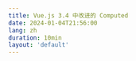 ```yaml
---
title: Vue.js 3.4 中改进的 Computed
date: 2024-01-04T21:56:00
lang: zh
duration: 10min
layout: 'default'
---
```


<Title />

> [Johnson Chu](https://github.com/johnsoncodehk) 的帖子一目了然地显示了所做的改进

<Tweet id="1695383715906744449" />

`hour` 这是一个计算属性，更新时按 `sec → min → hour` 的顺序更新

正如我们在视频中看到的，`Vue 3.4` 中的 `Computed` 仅当 `sec` 的值发生更改时 `min` 才会重新计算 `hour` 。

## 什么是 Computed ？

在 Vue.js 中，您可以使用 Computed 属性根据反应值获取反应值（没有任何副作用）。

最简单的例子如下：

```vue
<script setup lang="ts">
const counter = ref<number>(0)
const doubled = computed(() => counter.value * 2)

const inc = () => counter.value++
</script>

<template>
  <button @click="inc">count is: {{ counter }}</button>
  <p>doubled: {{ doubled }}</p>
</template>
```
当 `counter` 的值更改时（例如，通过单击按钮调用 `inc()` 时） ，`doubled` 的值会自动更新。

当 `doubled` 的值在模板内或其他地方被引用时，并不会每次都执行一个将 `counter` 的函数，而是只有当 `counter` 的值被更改时才会执行在 Computed 中定义的函数。

因此，开发者可以毫不费力地编写高性能的代码。

### 稍微详细一点的例子

```vue
<script setup lang="ts">
type User = {
  id: number
  name: string
  age: number
  companyId: string
  companyName: string
}

const props = defineProps<{
  userId: number
  users: User[]
}>()

const userId = computed(() => props.userId) // toRef 办得到
const users = computed(() => props.users) // toRef 办得到

const userCompanyId = computed<string | null>(() => {
  const user = users.value.find((user) => user.id === userId.value)
  return user?.companyId ?? null
})
const coworkers = computed<User[]>(() => {
  if (userCompanyId.value == null) return []
  return users.value.filter((user) => user.companyId === userCompanyId.value)
})
</script>
```

在这里，我们希望假设 `props.users` 不经常变化。（例如，一旦 `fetch` 过数据，之后就不再更新）

`Computed` 属性 `userCompanyId` 只有在 `userId` 的值发生变化时才会被计算。而用于表示同事的 `Computed` 属性 `coworkers` 也是在 `userCompanyId` 的值发生变化时才会被计算，因此也会对 `userId` 的值变化做出响应。

在 `Vue 3.3` 之前，每当 `userId` `的值发生变化时，userCompanyId` 和 `coworkers` 两个函数都会被执行。然而，即使 `userId` 的值发生变化，如果 `userCompanyId` 的值仍然相同，那么 `coworkers` 函数就没有必要被执行。比如，当选择了同一家公司的另一个用户时。

## Vue 3.4 的改进点

在 Vue 3.4 中，针对这种情况，当 `userCompanyId` 的值没有发生变化时，添加了一个优化，不再触发 `coworkers` 函数的计算。
（即使在 `watchEffect` 中监视 `coworkers，如果` `userCompanyId` 没有变化，它也不会被调用）

因此，如果计算 `coworkers` 的成本很高，这种优化可以提高性能。这种性能提升可以在不对应用程序进行任何更改的情况下获得。这过于划算了。

### 这种效果不可预期的情况

这种效果的期待是因为依赖的 `userCompanyId.value` 的类型是 `string | null`。
由于内部使用 `Object.is` 进行比较，即使返回了类似的结果，也需要注意到可能会被解释为不同的情况。

例如，空对象 `{}` 和空数组 `[]` 在使用 `Object.is` 进行比较时被认为是不同的。
它类似于使用 === 进行比较，但并不相同。

```js
const obj = { foo: 123 }
const arr = [1, 2, 3]

;[
  ['1', 1],
  [NaN, NaN],
  [undefined, undefined],
  [undefined, null],
  [null, null],
  [-0, 0],
  [true, true],
  [{}, {}],
  [[], []],
  [obj, obj],
  [arr, arr],
].map(([a, b]) => console.log(JSON.stringify(a), Object.is(a, b), a === b))
```

执行后会得到以下结果。（判断左右值的同一性。第一个 true/false 是使用 Object.is 进行比较的结果，第二个是使用 === 进行比较的结果。）

```shell
> '"1"' false false
> "null" true false  // NaN
> undefined true true
> undefined false false // undefined と null
> "null" true true  // null
> "0" false true
> "true" true true
> "{}" false false
> "[]" false false
> '{"foo":123}' true true
> "[1,2,3]" true true
```

因此，在以下情况下需要注意。

```vue
<script setup lang="ts">
type User = {
  id: number
  name: string
  age: number
  companyId: string
  companyName: string
}
type Company = {
  id: string
  name: string
}

const props = defineProps<{
  userId: number
  users: User[]
}>()

const userId = computed(() => props.userId) // toRef 办得到
const users = computed(() => props.users) // toRef 办得到

const userCompany = computed<Company | null>(() => {
  const user = users.value.find((user) => user.id === userId.value)
  if (user === undefined) return null
  // 如果返回的是对象文字，相同的内容会被视为不同的值。
  return {
    id: user.companyId,
    name: user.companyName,
  }
})
const coworkers = computed<User[]>(() => {
  if (userCompany.value == null) return []
  return users.value.filter((user) => user.companyId === userCompany.value.id)
})
</script>
```

这个例子的不同之处在于，`Computed` 属性 `userCompany` 返回的是 `Company | null` 类型，使用对象类型。由于该函数返回的对象总是被视为不同的，即使 `userCompany` 的值相同，`coworkers` 函数也会被执行。

为了解决这个问题，需要了解 `Vue 3.4` 中引入的另一个变化。

### 在Vue 3.4中，Computed 属性可以使用最终的结果

从 Vue 3.4 开始，Computed 的 getter 函数会接收最终结果作为第一个参数。

因此，我们可以这样写：

```vue
<script setup lang="ts">
type User = {
  id: number
  name: string
  age: number
  companyId: string
  companyName: string
}
type Company = {
  id: string
  name: string
}

const props = defineProps<{
  userId: number
  users: User[]
}>()

const userId = computed(() => props.userId) // toRef 办得到
const users = computed(() => props.users) // toRef 办得到

const userCompany = computed<Company | null>((lastResult) => {
  const user = users.value.find((user) => user.id === userId.value)
  if (user === undefined) return null
  if (lastResult != null && user.companyId === lastResult.id) {
    return lastResult // ← 在此返回最后一个结果。
  }
  return {
    id: user.companyId,
    name: user.companyName,
  }
})
const coworkers = computed<User[]>(() => {
  if (userCompany.value == null) return []
  return users.value.filter((user) => user.companyId === userCompany.value.id)
})
</script>
```

如果 `userCompany` 返回了 `lastResult` （因为是相同的对象），`coworkers` 函数就不会被执行。

### 有些情况下可以使用传统的写法

值得注意的是，在这种情况下，我们也可以按照传统的方式进行编写。（今后，使用多层 `Computed` 的方式应该会比以往更加可取）

```vue
<script setup lang="ts">
type User = {
  id: number
  name: string
  age: number
  companyId: string
  companyName: string
}
type Company = {
  id: string
  name: string
}

const props = defineProps<{
  userId: number
  users: User[]
}>()

const userId = computed(() => props.userId) // toRef 办得到
const users = computed(() => props.users) // toRef 办得到

const selectedUser = computed<User | undefined>(() => users.value.find((user) => user.id === userId.value))
const userCompany = computed<Company | null>(() => {
  if (selectedUser.value === undefined) return null
  return {
    id: selectedUser.value.companyId,
    name: selectedUser.value.companyName,
  }
})
const userCompanyId = computed<string | null>(() => userCompany.value?.id ?? null)
const coworkers = computed<User[]>(() => {
  if (userCompanyId.value == null) return []
  return users.value.filter((user) => user.companyId === userCompanyId.value)
})
</script>
```

`userCompanyId` 会每次都被调用，但 `userCompany` 只有在 `userCompanyId` 的值发生变化时才会被调用。

（这种情况考虑了 `coworkers` 的计算量较大）

### 为了获得最大的好处，需要注意的事项

无论如何，当 `Computed` 属性返回值时使用对象 / 数组字面量（而不是对象 / 数组的引用）时，都需要注意。

另外，`coworkers` 返回的值始终是一个新数组。
（如果使用 `Array.prototype.filter` 或 `Array.prototype.map` 等方法，也需要注意）
因此，如果使用它来定义另一个 `Computed` 属性，最好包含使 `coworkers` 返回 `lastResult` 的处理。

```vue
<script setup lang="ts">
const coworkers = computed<User[]>((lastResult) => {
  if (lastResult !== undefined) {
    if (lastResult.length === 0 && userCompany.value == null) {
      return lastResult
    } else if (lastResult[0]?.companyId === userCompany.value.id) {
      return lastResult
    }
  }
  if (userCompany.value == null) return []
  return users.value.filter((user) => user.companyId === userCompany.value.id)
})
</script>
```
